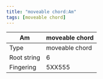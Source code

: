```yaml
---
title: "moveable chord:Am"
tags: [moveable chord]
---
```


|Am|moveable chord|
|---|---|
|Type|moveable chord|
|Root string|6|
|Fingering|5XX555|

